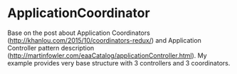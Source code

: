 # ApplicationCoordinator
Base on the post about Application Coordinators (http://khanlou.com/2015/10/coordinators-redux/) and Application Controller pattern description (http://martinfowler.com/eaaCatalog/applicationController.html).
My example provides very base structure with 3 controllers and 3 coordinators.
